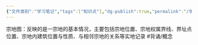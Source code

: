 ```yaml
---
{"文件类别":"学习笔记","tags":["知识点"],"dg-publish":true,"permalink":"/学习笔记studyup/知识点cheese/宗地图/","dgPassFrontmatter":true,"noteIcon":"","created":"2024-10-04T21:28:31.018+08:00","updated":"2024-10-04T21:28:56.239+08:00"}
---
```


宗地图：反映的是一宗地的基本情况，主要包括宗地位置、宗地权属界线、界址点位置、宗地内建筑位置与性质、与相邻宗地的关系等实地记录 #背诵/概念 